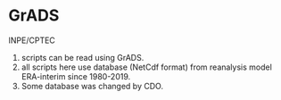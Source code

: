 # GrADS
INPE/CPTEC
1. scripts can be read using GrADS.
2. all scripts here use database (NetCdf format) from reanalysis model ERA-interim since 1980-2019.
3. Some database was changed by CDO.
